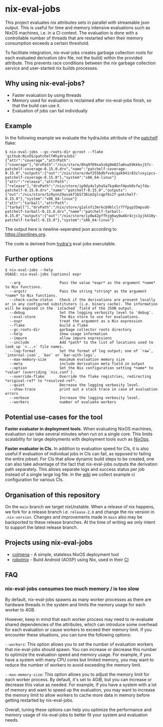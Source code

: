 # nix-eval-jobs

This project evaluates nix attributes sets in parallel with streamable json
output.  This is useful for time and memory intensive evaluations such as NixOS
machines, i.e. in a CI context.  The evaluation is done with a controllable
number of threads that are restarted when their memory consumption exceeds a
certain threshold.

To facilitate integration, nix-eval-jobs creates garbage collection roots for
each evaluated derivation (drv file, not the build) within the provided
attribute.  This prevents race conditions between the nix garbage collection
service and user-started nix builds processes.

## Why using nix-eval-jobs?

- Faster evaluation by using threads
- Memory used for evaluation is reclaimed after nix-eval-jobs finish, so that the build can use it.
- Evaluation of jobs can fail individually

## Example

In the following example we evaluate the hydraJobs attribute of the [patchelf](https://github.com/NixOS/patchelf) flake:

```console
$ nix-eval-jobs --gc-roots-dir gcroot --flake 'github:NixOS/patchelf#hydraJobs'
{"attr":"coverage","attrPath":["coverage"],"drvPath":"/nix/store/8hq9f09xa5s6g9m02lw0sw59kkkvj57c-patchelf-coverage-0.15.0.drv","name":"patchelf-coverage-0.15.0","outputs":{"out":"/nix/store/dwf255bdbfvvbiqak941r83zlvxyipcs-patchelf-coverage-0.15.0"},"system":"x86_64-linux"}
{"attr":"release","attrPath":["release"],"drvPath":"/nix/store/ip9dy4vlyha5a7kq4bnf4pxk0sfwjfda-patchelf-0.15.0.drv","name":"patchelf-0.15.0","outputs":{"out":"/nix/store/5z9ynn29asakf1b5736im2glcqpf6s2f-patchelf-0.15.0"},"system":"x86_64-linux"}
{"attr":"tarball","attrPath":["tarball"],"drvPath":"/nix/store/g1alnfi3mrkcb9blclr77fpyp35mpsdd-patchelf-tarball-0.15.0.drv","name":"patchelf-tarball-0.15.0","outputs":{"out":"/nix/store/iy0w42pffhjg6wy0w46r4cjc1yjk410y-patchelf-tarball-0.15.0"},"system":"x86_64-linux"}
```

The output here is newline-seperated json according to https://jsonlines.org.

The code is derived from [hydra's](https://github.com/nixos/hydra) eval-jobs executable.

## Further options

``` console
$ nix-eval-jobs --help
USAGE: nix-eval-jobs [options] expr

  --arg                  Pass the value *expr* as the argument *name* to Nix functions.
  --argstr               Pass the string *string* as the argument *name* to Nix functions.
  --check-cache-status   Check if the derivations are present locally or in any configured substituters (i.e. binary cache). The information will be exposed in the `isCached` field of the JSON output.
  --debug                Set the logging verbosity level to 'debug'.
  --eval-store           The Nix store to use for evaluations.
  --expr                 treat the argument as a Nix expression
  --flake                build a flake
  --gc-roots-dir         garbage collector roots directory
  --help                 show usage information
  --impure               allow impure expressions
  --include              Add *path* to the list of locations used to look up `<...>` file names.
  --log-format           Set the format of log output; one of `raw`, `internal-json`, `bar` or `bar-with-logs`.
  --max-memory-size      maximum evaluation memory size
  --meta                 include derivation meta field in output
  --option               Set the Nix configuration setting *name* to *value* (overriding `nix.conf`).
  --override-flake       Override the flake registries, redirecting *original-ref* to *resolved-ref*.
  --quiet                Decrease the logging verbosity level.
  --show-trace           print out a stack trace in case of evaluation errors
  --verbose              Increase the logging verbosity level.
  --workers              number of evaluate workers
```


## Potential use-cases for the tool

**Faster evaluator in deployment tools.** When evaluating NixOS machines,
evaluation can take several minutes when run on a single core.  This limits
scalability for large deployments with deployment tools such as
[NixOps](https://github.com/NixOS/nixops).

**Faster evaluator in CIs.** In addition to evaluation speed for CIs, it is also
useful if evaluation of individual jobs in CIs can fail, as opposed to failing
the entire jobset. For CIs that allow dynamic build steps to be created, one can
also take advantage of the fact that nix-eval-jobs outputs the derivation path
separately. This allows separate logs and success status per job instead of a
single large log file. In the
[wiki](https://github.com/nix-community/nix-eval-jobs/wiki#ci-example-configurations)
we collect example ci configuration for various CIs.


## Organisation of this repository

On the `main` branch we target nixUnstable. When a release of nix happens, we
fork for a release branch i.e. `release-2.8` and change the nix version in
`.nix-version`. Changes and improvements made in `main` also may be backported
to these release branches. At the time of writing we only intent to support the
latest release branch.


## Projects using nix-eval-jobs

- [colmena](https://github.com/zhaofengli/colmena) -  A simple, stateless NixOS deployment tool
- [robotnix](https://github.com/danielfullmer/robotnix) -  Build Android (AOSP) using Nix, used in their [CI](https://github.com/danielfullmer/robotnix/blob/38b80700ee4265c306dcfdcce45056e32ab2973f/.github/workflows/instantiate.yml#L18)

## FAQ

### nix-eval-jobs consumes too much memory / is too slow

By default, nix-eval-jobs spawns as many worker processes as there are
hardware threads in the system and limits the memory usage for each worker to
4GB.

However, keep in mind that each worker process may need to re-evaluate shared
dependencies of the attributes, which can introduce some overhead for each
evaluation or cause workers to exceed their memory limit. If you encounter
these situations, you can tune the following options:

`--workers`: This option allows you to set the number of evaluation workers that
nix-eval-jobs should spawn. You can increase or decrease this number to
optimize the evaluation speed and memory usage. For example, if you have a
system with many CPU cores but limited memory, you may want to reduce the
number of workers to avoid exceeding the memory limit.

`--max-memory-size`: This option allows you to adjust the memory limit for each
worker process. By default, it's set to 4GiB, but you can increase or decrease
this value as needed. For example, if you have a system with a lot of memory
and want to speed up the evaluation, you may want to increase the memory limit
to allow workers to cache more data in memory before getting restarted by
nix-eval-jobs.

Overall, tuning these options can help you optimize the performance and memory
usage of nix-eval-jobs to better fit your system and evaluation needs.
